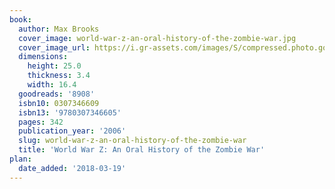 ```yaml
---
book:
  author: Max Brooks
  cover_image: world-war-z-an-oral-history-of-the-zombie-war.jpg
  cover_image_url: https://i.gr-assets.com/images/S/compressed.photo.goodreads.com/books/1528312647l/8908._SX98_.jpg
  dimensions:
    height: 25.0
    thickness: 3.4
    width: 16.4
  goodreads: '8908'
  isbn10: 0307346609
  isbn13: '9780307346605'
  pages: 342
  publication_year: '2006'
  slug: world-war-z-an-oral-history-of-the-zombie-war
  title: 'World War Z: An Oral History of the Zombie War'
plan:
  date_added: '2018-03-19'
---
```

